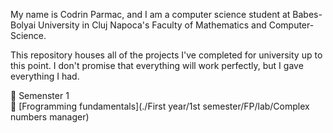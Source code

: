 My name is Codrin Parmac, and I am a computer science student at Babes-Bolyai University in Cluj Napoca's Faculty of Mathematics and Computer-Science.

This repository houses all of the projects I've completed for university up to this point. I don't promise that everything will work perfectly, but I gave everything I had.

:file_folder: Semenster 1 <br>
 :snake: [Frogramming fundamentals](./First year/1st semester/FP/lab/Complex numbers manager)
